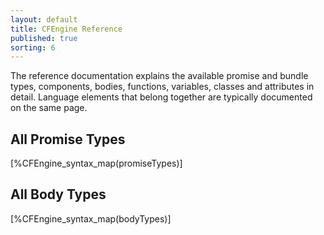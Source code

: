 ```yaml
---
layout: default
title: CFEngine Reference 
published: true
sorting: 6
---
```


The reference documentation explains the available promise and bundle types, 
components, bodies, functions, variables, classes and attributes in detail. 
Language elements that belong together are typically documented on the same 
page.

## All Promise Types

[%CFEngine_syntax_map(promiseTypes)]

## All Body Types

[%CFEngine_syntax_map(bodyTypes)]
